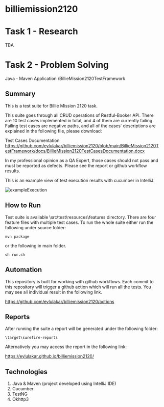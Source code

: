 # billiemission2120

# Task 1 - Research
TBA

# Task 2 - Problem Solving

Java - Maven Application 
/BillieMission2120TestFramework 

## Summary

This is a test suite for Billie Mission 2120 task. 

This suite goes through all CRUD operations of Restful-Booker API.
There are 10 test cases implemented in total, and 4 of them are currently failing. Failing test cases are negative paths, and all of the cases' descriptions are explained in the 
following file, please download:

Test Cases Documentation
https://github.com/eylulakar/billiemission2120/blob/main/BillieMission2120TestFramework/docs/BillieMission2120TestCasesDocumentation.docx

In my professional opinion as a QA Expert, those cases should not pass and must be reported as defects. Please see the report or github workflow results.

This is an example view of test execution results with cucumber in IntelliJ:
 
![exampleExecution](https://user-images.githubusercontent.com/6651987/106719323-35535e80-6613-11eb-8f56-c524b32f321b.JPG)


## How to Run

Test suite is available \src\test\resources\features directory. There are four feature files with multiple test cases. 
To run the whole suite either run the following under source folder:

	mvn package

or the following in main folder.

	sh run.sh


## Automation

This repository is built for working with github workflows. Each commit to this repository will trigger a github action which will run all the tests.
You may see all individual result in the following link.

https://github.com/eylulakar/billiemission2120/actions


## Reports

After running the suite a report will be generated under the following folder:
	
	\target\surefire-reports

Alternatively you may access the report in the following link:
	
https://eylulakar.github.io/billiemission2120/


## Technologies

1. Java & Maven (project developed using IntelliJ IDE)
1. Cucumber
1. TestNG
1. Okhttp3
	
